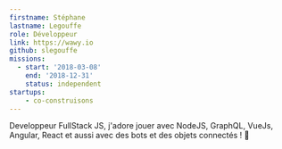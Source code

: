 ```yaml
---
firstname: Stéphane
lastname: Legouffe
role: Développeur
link: https://wawy.io
github: slegouffe
missions:
  - start: '2018-03-08'
    end: '2018-12-31'
    status: independent
startups:
    - co-construisons
---
```


Developpeur FullStack JS, j'adore jouer avec NodeJS, GraphQL, VueJs, Angular, React et aussi avec des bots et des objets connectés ! 🤖
